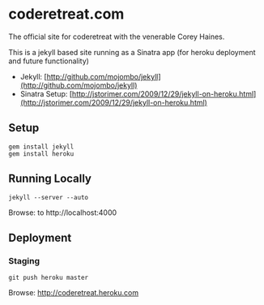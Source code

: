 # coderetreat.com

The official site for coderetreat with the venerable Corey Haines.

This is a jekyll based site running as a Sinatra app (for heroku deployment and future functionality)

* Jekyll: [http://github.com/mojombo/jekyll](http://github.com/mojombo/jekyll)
* Sinatra Setup: [http://jstorimer.com/2009/12/29/jekyll-on-heroku.html](http://jstorimer.com/2009/12/29/jekyll-on-heroku.html)

## Setup 

    gem install jekyll
    gem install heroku

## Running Locally

    jekyll --server --auto

Browse: to http://localhost:4000

## Deployment

### Staging 

    git push heroku master

Browse: http://coderetreat.heroku.com

